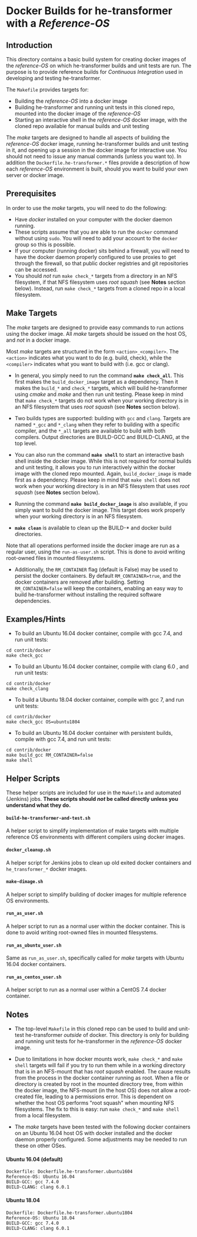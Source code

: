 # Docker Builds for he-transformer with a _Reference-OS_

## Introduction

This directory contains a basic build system for creating docker images of the _reference-OS_ on which he-transformer builds and unit tests are run.  The purpose is to provide reference builds for _Continuous Integration_ used in developing and testing he-transformer.

The `Makefile` provides targets for:

* Building the _reference-OS_ into a docker image
* Building he-transformer and running unit tests in this cloned repo, mounted into the docker image of the _reference-OS_
* Starting an interactive shell in the _reference-OS_ docker image, with the cloned repo available for manual builds and unit testing

The _make_ targets are designed to handle all aspects of building the _reference-OS_ docker image, running he-transformer builds and unit testing in it, and opening up a session in the docker image for interactive use.  You should not need to issue any manual commands (unless you want to).  In addition the `Dockerfile.he-transformer.*` files provide a description of how each _reference-OS_ environment is built, should you want to build your own server or docker image.

## Prerequisites

In order to use the _make_ targets, you will need to do the following:

* Have *docker* installed on your computer with the docker daemon running.
* These scripts assume that you are able to run the `docker` command without using `sudo`.  You will need to add your account to the `docker` group so this is possible.
* If your computer (running docker) sits behind a firewall, you will need to have the docker daemon properly configured to use proxies to get through the firewall, so that public docker registries and git repositories can be accessed.
* You should _not_ run `make check_*` targets from a directory in an NFS filesystem, if that NFS filesystem uses _root squash_ (see **Notes** section below).  Instead, run `make check_*` targets from a cloned repo in a local filesystem.

## Make Targets

The _make_ targets are designed to provide easy commands to run actions using the docker image.  All _make_ targets should be issued on the host OS, and _not_ in a docker image.

Most _make_ targets are structured in the form `<action>_<compiler>`.  The `<action>` indicates what you want to do (e.g. build, check), while the `<compiler>` indicates what you want to build with (i.e. gcc or clang).

* In general, you simply need to run the command **`make check_all`**.  This first makes the `build_docker_image` target as a dependency.  Then it makes the `build_*` and `check_*` targets, which will build he-transformer using _cmake_ and _make_ and then run unit testing.  Please keep in mind that `make check_*` targets do not work when your working directory is in an NFS filesystem that uses _root squash_ (see **Notes** section below).

* Two builds types are supported: building with `gcc` and `clang`.  Targets are named `*_gcc` and `*_clang` when they refer to building with a specific compiler, and the `*_all` targets are available to build with both compilers.  Output directories are BUILD-GCC and BUILD-CLANG, at the top level.

* You can also run the command **`make shell`** to start an interactive bash shell inside the docker image.  While this is not required for normal builds and unit testing, it allows you to run interactively within the docker image with the cloned repo mounted.  Again, `build_docker_image` is made first as a dependency.  Please keep in mind that `make shell` does not work when your working directory is in an NFS filesystem that uses _root squash_ (see **Notes** section below).

* Running the command **`make build_docker_image`** is also available, if you simply want to build the docker image.  This target does work properly when your working directory is in an NFS filesystem.

* **`make clean`** is available to clean up the BUILD-* and docker build directories.

Note that all operations performed inside the docker image are run as a regular user, using the `run-as-user.sh` script.  This is done to avoid writing root-owned files in mounted filesystems.

* Additionally, the `RM_CONTAINER` flag (default is False) may be used to persist the docker containers. By default `RM_CONTAINER=true`, and the docker containers are removed after building. Setting `RM_CONTAINER=false` will keep the containers, enabling an easy way to build he-transformer without installing the required software dependencies.

## Examples/Hints

* To build an Ubuntu 16.04 docker container, compile with gcc 7.4, and run unit tests:

```
cd contrib/docker
make check_gcc
```

* To build an Ubuntu 16.04 docker container, compile with clang 6.0 , and run unit tests:

```
cd contrib/docker
make check_clang
```

* To build a Ubuntu 18.04 docker container, compile with gcc 7, and run unit tests:

```
cd contrib/docker
make check_gcc OS=ubuntu1804
```

* To build an Ubuntu 16.04 docker container with persistent builds, compile with gcc 7.4, and run unit tests:

```
cd contrib/docker
make build_gcc RM_CONTAINER=false
make shell
```

## Helper Scripts

These helper scripts are included for use in the `Makefile` and automated (Jenkins) jobs.  **These scripts should _not_ be called directly unless you understand what they do.**


#### `build-he-transformer-and-test.sh`

A helper script to simplify implementation of make targets with multiple reference OS environments with different compilers using docker images.

#### `docker_cleanup.sh`

A helper script for Jenkins jobs to clean up old exited docker containers and `he_transformer_*` docker images.

#### `make-dimage.sh`

A helper script to simplify building of docker images for multiple reference OS environments.

#### `run_as_user.sh`

A helper script to run as a normal user within the docker container.  This is done to avoid writing root-owned files in mounted filesystems.

#### `run_as_ubuntu_user.sh`

Same as `run_as_user.sh`, specifically called for _make_ targets with Ubuntu 16.04 docker containers.

#### `run_as_centos_user.sh`

A helper script to run as a normal user within a CentOS 7.4 docker container.

## Notes

* The top-level `Makefile` in this cloned repo can be used to build and unit-test he-transformer _outside_ of docker.  This directory is only for building and running unit tests for he-transformer in the _reference-OS_ docker image.

* Due to limitations in how docker mounts work, `make check_*` and `make shell` targets will fail if you try to run them while in a working directory that is in an NFS-mount that has _root squash_ enabled.  The cause results from the process in the docker container running as root.  When a file or directory is created by root in the mounted directory tree, from within the docker image, the NFS-mount (in the host OS) does not allow a root-created file, leading to a permissions error.  This is dependent on whether the host OS performs "root squash" when mounting NFS filesystems.  The fix to this is easy: run `make check_*` and `make shell` from a local filesystem.

* The _make_ targets have been tested with the following docker containers on an Ubuntu 16.04 host OS with docker installed and the docker daemon properly configured.  Some adjustments may be needed to run these on other OSes.

#### Ubuntu 16.04 (default)

```
Dockerfile: Dockerfile.he-transformer.ubuntu1604
Reference-OS: Ubuntu 16.04
BUILD-GCC: gcc 7.4.0
BUILD-CLANG: clang 6.0.1
```

#### Ubuntu 18.04

```
Dockerfile: Dockerfile.he-transformer.ubuntu1804
Reference-OS: Ubuntu 18.04
BUILD-GCC: gcc 7.4.0
BUILD-CLANG: clang 6.0.1
```